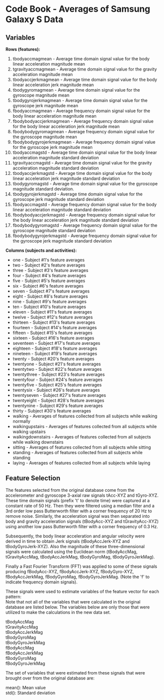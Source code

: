 # Code Book - Averages of Samsung Galaxy S Data

## Variables

**Rows (features):**

1. tbodyaccmagmean - Average time domain signal value for the body linear acceleration magnitude mean
2. tgravityaccmagmean - Average time domain signal value for the gravity acceleration magnitude mean
3. tbodyaccjerkmagmean - Average time domain signal value for the body linear acceleration jerk magnitude mean
4. tbodygyromagmean - Average time domain signal value for the gyroscope magnitude mean
5. tbodygyrojerkmagmean - Average time domain signal value for the gyroscope jerk magnitude mean
6. fbodyaccmagmean - Average frequency domain signal value for the body linear acceleration magnitude mean
7. fbodybodyaccjerkmagmean -  Average frequency domain signal value for the body linear acceleration jerk magnitude mean
8. fbodybodygyromagmean - Average frequency domain signal value for the gyroscope magnitude mean 
9. fbodybodygyrojerkmagmean - Average frequency domain signal value for the gyroscope jerk magnitude mean
10. tbodyaccmagstd - Average time domain signal value for the body linear acceleration magnitude standard deviation
11. tgravityaccmagstd - Average time domain signal value for the gravity acceleration magnitude standard deviation
12. tbodyaccjerkmagstd - Average time domain signal value for the body linear acceleration jerk magnitude standard deviation
13. tbodygyromagstd - Average time domain signal value for the gyroscope magnitude standard deviation.
14. tbodygyrojerkmagstd - Average time domain signal value for the gyroscope jerk magnitude standard deviation
15. fbodyaccmagstd - Average frequency domain signal value for the body linear acceleration magnitude standard deviation
16. fbodybodyaccjerkmagstd - Average frequency domain signal value for the body linear acceleration jerk magnitude standard deviation
17. fbodybodygyromagstd - Average frequency domain signal value for the gyroscope magnitude standard deviation
18. fbodybodygyrojerkmagstd - Average frequency domain signal value for the gyroscope jerk magnitude standard deviation

**Columns (subjects and activities):**

* one - Subject #1's feature averages
* two - Subject #2's feature averages
* three - Subject #3's feature averages
* four - Subject #4's feature averages
* five - Subject #5's feature averages
* six - Subject #6's feature averages
* seven - Subject #7's feature averages
* eight - Subject #8's feature averages
* nine - Subject #9's feature averages
* ten - Subject #10's feature averages
* eleven - Subject #11's feature averages
* twelve - Subject #12's feature averages
* thirteen - Subject #13's feature averages
* fourteen - Subject #14's feature averages
* fifteen - Subject #15's feature averages
* sixteen - Subject #16's feature averages
* seventeen - Subject #17's feature averages
* eighteen - Subject #18's feature averages
* nineteen - Subject #19's feature averages
* twenty - Subject #20's feature averages
* twentyone - Subject #21's feature averages
* twentytwo - Subject #22's feature averages
* twentythree - Subject #23's feature averages
* twentyfour - Subject #24's feature averages
* twentyfive - Subject #25's feature averages
* twentysix - Subject #26's feature averages
* twentyseven - Subject #27's feature averages
* twentyeight - Subject #28's feature averages
* twentynine - Subject #29's feature averages
* thirty - Subject #30's feature averages
* walking - Averages of features collected from all subjects while walking normally
* walkingupstairs - Averages of features collected from all subjects while walking upstairs
* walkingdownstairs - Averages of features collected from all subjects while walking downstairs
* sitting - Averages of features collected from all subjects while sitting
* standing - Averages of features collected from all subjects while standing
* laying - Averages of features collected from all subjects while laying
 
## Feature Selection

The features selected from the original database come from the accelerometer and gyroscope 3-axial raw signals tAcc-XYZ and tGyro-XYZ. These time domain signals (prefix 't' to denote time) were captured at a constant rate of 50 Hz. Then they were filtered using a median filter and a 3rd order low pass Butterworth filter with a corner frequency of 20 Hz to remove noise. Similarly, the acceleration signal was then separated into body and gravity acceleration signals (tBodyAcc-XYZ and tGravityAcc-XYZ) using another low pass Butterworth filter with a corner frequency of 0.3 Hz. 

Subsequently, the body linear acceleration and angular velocity were derived in time to obtain Jerk signals (tBodyAccJerk-XYZ and tBodyGyroJerk-XYZ). Also the magnitude of these three-dimensional signals were calculated using the Euclidean norm (tBodyAccMag, tGravityAccMag, tBodyAccJerkMag, tBodyGyroMag, tBodyGyroJerkMag). 

Finally a Fast Fourier Transform (FFT) was applied to some of these signals producing fBodyAcc-XYZ, fBodyAccJerk-XYZ, fBodyGyro-XYZ, fBodyAccJerkMag, fBodyGyroMag, fBodyGyroJerkMag. (Note the 'f' to indicate frequency domain signals). 

These signals were used to estimate variables of the feature vector for each pattern:  
Note that not all of the variables that were calculated in the original database are listed below. The variables below are only those that were utilized to make the calculations in the new data set.

tBodyAccMag  
tGravityAccMag  
tBodyAccJerkMag  
tBodyGyroMag  
tBodyGyroJerkMag  
fBodyAccMag  
fBodyAccJerkMag  
fBodyGyroMag  
fBodyGyroJerkMag  

The set of variables that were estimated from these signals that were brought over from the original database are: 

mean(): Mean value  
std(): Standard deviation
